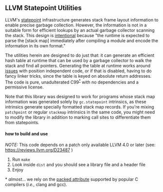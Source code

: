 ## LLVM Statepoint Utilities

LLVM's [statepoint](http://llvm.org/docs/Statepoints.html)  infrastructure generates stack frame layout information to enable
precise garbage collection. 
However, the information is not in a suitable form for
efficient lookups by an actual garbage collector scanning the stack. 
This design is [intentional](http://llvm.org/docs/StackMaps.html#stack-map-format) because
"the runtime is expected to parse the [stack map] immediately after compiling a module and
encode the information in its own format."

The utilities herein are designed to do just that: it can generate an efficient hash table at runtime that can be used by a garbage collector to walk the stack and find all pointers. 
Generating the table at runtime works around [issues](https://en.wikipedia.org/wiki/Address_space_layout_randomization) with position independent code, or if that is disabled, having to do fancy linker tricks, since the table is keyed on absolute return addresses. 
The code is pure, unadulterated C99<sup>[*](#caveat)</sup> with no dependencies and a permissive license.

Note that this library was designed to work for programs whose stack map information was generated solely by ``gc.statepoint`` intrinsics, as these intrinsics generate specially formatted stack map records. If you're mixing ``patchpoint`` or regular ``stackmap`` intrinsics in the same code, you might need to modify the library in addition to marking call sites to differentiate them from statepoints.

#### how to build and use

*NOTE:* This code depends on a patch only available LLVM 4.0 or later (see: https://reviews.llvm.org/D23487 )

1. Run ``make``
2. Look inside ``dist`` and you should see a library file and a header file
3. Enjoy

<a name="caveat">\*</a> *almost*... we rely on the [packed attribute](https://gcc.gnu.org/onlinedocs/gcc/Common-Type-Attributes.html#Common-Type-Attributes)
 supported by popular C compilers (*i.e.,* clang and gcc).

